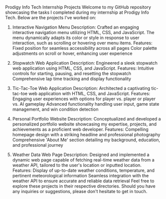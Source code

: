 Prodigy Info Tech Internship Projects
Welcome to my GitHub repository showcasing the tasks I completed during my internship at Prodigy Info Tech. Below are the projects I've worked on:

1. Interactive Navigation Menu
Description:
Crafted an engaging interactive navigation menu utilizing HTML, CSS, and JavaScript. The menu dynamically adapts its color or style in response to user interaction, such as scrolling or hovering over menu items.
Features:
Fixed position for seamless accessibility across all pages
Color palette adjustments on scroll or hover, enhancing user experience

2. Stopwatch Web Application
Description:
Engineered a sleek stopwatch web application using HTML, CSS, and JavaScript.
Features:
Intuitive controls for starting, pausing, and resetting the stopwatch
Comprehensive lap time tracking and display functionality

3. Tic-Tac-Toe Web Application
Description:
Architected a captivating tic-tac-toe web application with HTML, CSS, and JavaScript.
Features:
Engaging user experiences with options for player vs. player or player vs. AI gameplay
Advanced functionality handling user input, game state management, and win condition detection

4. Personal Portfolio Website
Description:
Conceptualized and developed a personalized portfolio website showcasing my expertise, projects, and achievements as a proficient web developer.
Features:
Compelling homepage design with a striking headline and professional photography
Comprehensive 'About Me' section detailing my background, education, and professional journey

5. Weather Data Web Page
Description:
Designed and implemented a dynamic web page capable of fetching real-time weather data from a weather API, tailored to the user's location or inputted location.
Features:
Display of up-to-date weather conditions, temperature, and pertinent meteorological information
Seamless integration with the weather API to ensure accurate and reliable data retrieval
Feel free to explore these projects in their respective directories. Should you have any inquiries or suggestions, please don't hesitate to get in touch.





